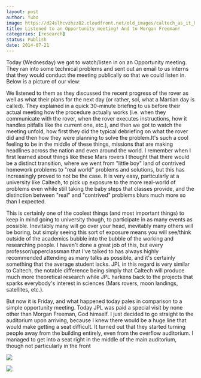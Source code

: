 ```yaml
---
layout: post
author: Yubo
image: https://d24slhcvzhzz82.cloudfront.net/old_images/caltech_as_it_happens/6a0105349b8251970b01a73dee8905970d.jpg
title: Listened to an Opportunity meeting! And to Morgan Freeman! 
categories: [research]
status: Publish
date: 2014-07-21
---
```



Today (Wednesday) we got to watch/listen in on an Opportunity meeting. They ran into some technical problems and sent out an email to us interns that they would conduct the meeting publically so that we could listen in. Below is a picture of our view:

We listened to them as they discussed the recent progress of the rover as well as what their plans for the next day (or rather, sol, what a Martian day is called). They explained in a quick 30-minute briefing to us before their actual meeting how the procedure actually works (i.e. when they communicate with the rover, when the rover executes instructions, how it handles pitfalls like the current one, etc.), and then we got to watch the meeting unfold, how first they did the typical debriefing on what the rover did and then how they were planning to solve the problem.It's such a cool feeling to be in the middle of these things, missions that are making headlines across the nation and even around the world. I remember when I first learned about things like these Mars rovers I thought that there would be a distinct transition, where we went from "little boy" land of contrived homework problems to "real world" problems and solutions, but this has increasingly proved to not be the case. It is very easy, particularly at a university like Caltech, to pick up exposure to the more real-world of problems even while still taking the baby steps that classes provide, and the distinction between "real" and "contrived" problems blurs much more so than I expected.

This is certainly one of the coolest things (and most important things) to keep in mind going to university though, to participate in as many events as possible. Inevitably many will go over your head, inevitably many others will be boring, but simply seeing this sort of exposure means you will see/think outside of the academics bubble into the bubble of the working and researching people. I haven't done a great job of this, but every professor/upperclassman that I've talked to has always highly recommended attending as many talks as possible, and it's certainly something that the average student lacks. JPL in this regard is very similar to Caltech, the notable difference being simply that Caltech will produce much more theoretical research while JPL harkens back to the projects that sparks everybody's interest in sciences (Mars rovers, moon landings, satellites, etc.).

But now it is Friday, and what happened today pales in comparison to a simple opportunity meeting. Today JPL was paid a special visit by none other than Morgan Freeman, God himself. I just decided to go straight to the auditorium upon arriving, because I knew there would be a huge line that would make getting a seat difficult. It turned out that they started turning people away from the building entirely, even from the overflow auditorium. I managed to get into a seat right in the middle of the main auditorium, though not particularly in the front

![](https://d24slhcvzhzz82.cloudfront.net/old_images/caltech_as_it_happens/6a0105349b8251970b01a511e47852970c.jpg)


![](https://d24slhcvzhzz82.cloudfront.net/old_images/caltech_as_it_happens/6a0105349b8251970b01a3fd34c144970b.jpg)
